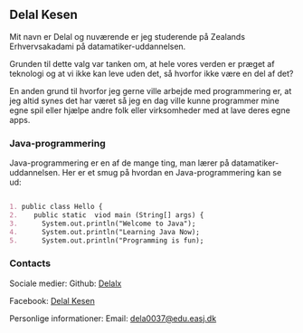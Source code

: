 ## Delal Kesen

Mit navn er Delal og nuværende er jeg studerende på Zealands Erhvervsakadami på datamatiker-uddannelsen.

Grunden til dette valg var tanken om, at hele vores verden er præget af teknologi og at vi ikke kan leve uden det, så hvorfor ikke være en del af det?

En anden grund til hvorfor jeg gerne ville arbejde med programmering er, at jeg altid synes det har været 
så jeg en dag ville kunne programmer mine egne spil eller hjælpe andre folk eller virksomheder med at lave deres egne apps.

### Java-programmering
Java-programmering er en af de mange ting, man lærer på datamatiker-uddannelsen.
Her er et smug på hvordan en Java-programmering kan se ud:

```markdown

1. public class Hello {
2.    public static  viod main (String[] args) {
3.      System.out.println("Welcome to Java");
4.      System.out.println("Learning Java Now);
5.      System.out.println("Programming is fun);

```

### Contacts

Sociale medier:
Github: [Delalx](https://github.com/Delalx)

Facebook: [Delal Kesen](https://www.facebook.com/delal.kesen)

Personlige informationer:
Email: dela0037@edu.easj.dk
